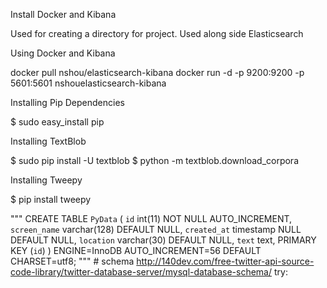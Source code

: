 Install Docker and Kibana

  Used for creating a directory for project.
  Used along side Elasticsearch

Using Docker and Kibana

  docker pull nshou/elasticsearch-kibana
  docker run -d -p 9200:9200 -p 5601:5601 nshouelasticsearch-kibana

Installing Pip Dependencies

$ sudo easy_install pip

Installing TextBlob

$ sudo pip install -U textblob
$ python -m textblob.download_corpora

Installing Tweepy

$ pip install tweepy

"""
    CREATE TABLE `PyData` (
        `id` int(11) NOT NULL AUTO_INCREMENT,
        `screen_name` varchar(128) DEFAULT NULL,
        `created_at` timestamp NULL DEFAULT NULL,
        `location` varchar(30) DEFAULT NULL,
        `text` text,
        PRIMARY KEY (`id`)
        ) ENGINE=InnoDB AUTO_INCREMENT=56 DEFAULT CHARSET=utf8;
    """
    # schema http://140dev.com/free-twitter-api-source-code-library/twitter-database-server/mysql-database-schema/
    try:
